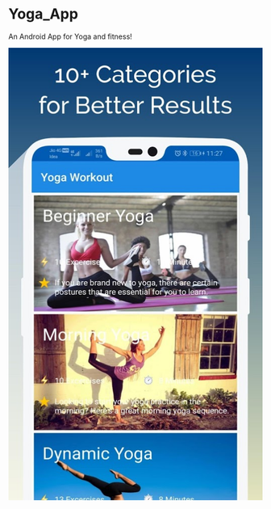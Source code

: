 # Yoga_App
An Android App for Yoga and fitness!


  <img src="7RV3zP4AuAwl-8MiYda5h0onSWr0g8dlqr03JJvPyv7IXO6Lj-mq_mK_j1LbD2sVBOlz=h900.webp" width="400" height="700" style="width:auto; height:auto; width-max=100%;">
